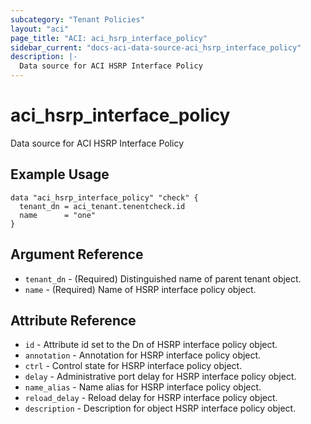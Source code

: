 ```yaml
---
subcategory: "Tenant Policies"
layout: "aci"
page_title: "ACI: aci_hsrp_interface_policy"
sidebar_current: "docs-aci-data-source-aci_hsrp_interface_policy"
description: |-
  Data source for ACI HSRP Interface Policy
---
```


# aci_hsrp_interface_policy

Data source for ACI HSRP Interface Policy

## Example Usage

```hcl
data "aci_hsrp_interface_policy" "check" {
  tenant_dn = aci_tenant.tenentcheck.id
  name      = "one"
}
```

## Argument Reference

- `tenant_dn` - (Required) Distinguished name of parent tenant object.
- `name` - (Required) Name of HSRP interface policy object.

## Attribute Reference

- `id` - Attribute id set to the Dn of HSRP interface policy object.
- `annotation` - Annotation for HSRP interface policy object.
- `ctrl` - Control state for HSRP interface policy object.
- `delay` - Administrative port delay for HSRP interface policy object.
- `name_alias` - Name alias for HSRP interface policy object.
- `reload_delay` - Reload delay for HSRP interface policy object.
- `description` - Description for object HSRP interface policy object.
